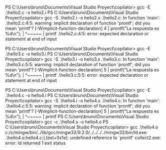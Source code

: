 PS C:\Users\bruno\Documents\Visual Studio Proyect\copilator> gcc -E .\hello2.c -o hello2.i
PS C:\Users\bruno\Documents\Visual Studio Proyect\copilator> gcc -S .\hello2.i -o hello2.s
.\hello2.c: In function 'main':
.\hello2.c:4:5: warning: implicit declaration of function 'prontf'; did you mean 'printf'? [-Wimplicit-function-declaration]
    4 |     prontf("La respuesta es %d\n");
      |     ^~~~~~
      |     printf
.\hello2.c:4:5: error: expected declaration or statement at end of input




PS C:\Users\bruno\Documents\Visual Studio Proyect\copilator> gcc -E .\hello3.c -o hello3.i
PS C:\Users\bruno\Documents\Visual Studio Proyect\copilator> gcc -S .\hello3.i -o hello3.s
.\hello3.c: In function 'main':
.\hello3.c:5:5: warning: implicit declaration of function 'prontf'; did you mean 'printf'? [-Wimplicit-function-declaration]
    5 |     prontf("La respuesta es %d\n");
      |     ^~~~~~
      |     printf
.\hello3.c:5:5: error: expected declaration or statement at end of input




PS C:\Users\bruno\Documents\Visual Studio Proyect\copilator> gcc -E .\hello4.c -o hello4.i
PS C:\Users\bruno\Documents\Visual Studio Proyect\copilator> gcc -S .\hello4.i -o hello4.s
.\hello4.c: In function 'main':
.\hello4.c:5:5: warning: implicit declaration of function 'prontf'; did you mean 'printf'? [-Wimplicit-function-declaration]
    5 |     prontf("La respuesta es %d\n");
      |     ^~~~~~
      |     printf
PS C:\Users\bruno\Documents\Visual Studio Proyect\copilator> gcc -c .\hello4.s -o hello4.o
PS C:\Users\bruno\Documents\Visual Studio Proyect\copilator> gcc .\hello4.o
c:/c/mingw/bin/../lib/gcc/mingw32/9.2.0/../../../../mingw32/bin/ld.exe: .\hello4.o:hello4.c:(.text+0x1e): undefined reference to `prontf'
collect2.exe: error: ld returned 1 exit status



